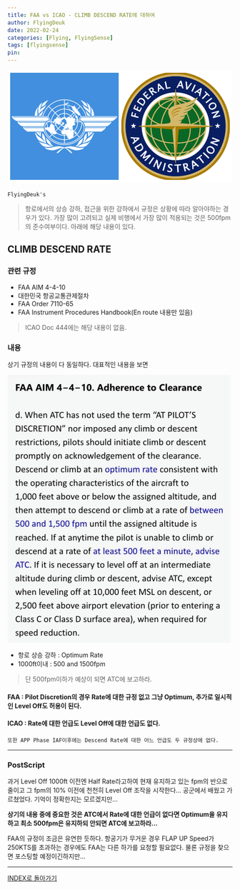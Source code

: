```yaml
---
title: FAA vs ICAO - CLIMB DESCEND RATE에 대하여
author: FlyingDeuk
date: 2022-02-24
categories: [Flying, FlyingSense]
tags: [flyingsense]
pin:
---
```

![time](/img/flying/sense/faaicao/icaofaa.png)

`FlyingDeuk's`
> 항로에서의 상승 강하, 접근을 위한 강하에서 규정은 상황에 따라 알아야하는 경우가 있다. 가장 많이 고려되고 실제 비행에서 가장 많이 적용되는 것은 500fpm의 준수여부이다. 아래에 해당 내용이 있다.

## CLIMB DESCEND RATE

### 관련 규정
- FAA AIM 4-4-10
- 대한민국 항공교통관제절차
- FAA Order 7110-65
- FAA Instrument Procedures Handbook(En route 내용만 있음)

> ICAO Doc 444에는 해당 내용이 없음.

### 내용
상기 규정의 내용이 다 동일하다. 대표적인 내용을 보면

![faa](/img/flying/sense/descend.jpg)

- 항로 상승 강하 : Optimum Rate
- 1000ft이내 : 500 and 1500fpm

> 단 500fpm이하가 예상이 되면 ATC에 보고하라.

#### FAA : Pilot Discretion의 경우 Rate에 대한 규정 없고 그냥 Optimum, 추가로 일시적인 Level Off도 허용이 된다.

#### ICAO : Rate에 대한 언급도 Level Off에 대한 언급도 없다.

`또한 APP Phase IAF이후에는 Descend Rate에 대한 어느 언급도 두 규정상에 없다.`

-------

### PostScript
과거 Level Off 1000ft 이전엔 Half Rate라고하여 현재 유지하고 있는 fpm의 반으로 줄이고 그 fpm의 10% 이전에 천천히 Level Off 조작을 시작한다... 공군에서 배웠고 가르쳤었다. 기억이 정확한지는 모르겠지만...

**상기의 내용 중에 중요한 것은 ATC에서 Rate에 대한 언급이 없다면 Optimum을 유지하고 최소 500fpm은 유지하되 안되면 ATC에 보고하라...**

FAA의 규정이 조금은 유연한 듯하다. 항공기가 무거운 경우 FLAP UP Speed가 250KTS를 초과하는 경우에도 FAA는 다른 하가를 요청할 필요없다. 물론 규정을 찾으면 포스팅할 예정이긴하지만...

-------

[INDEX로 돌아가기](/categories/flyingsense/)
